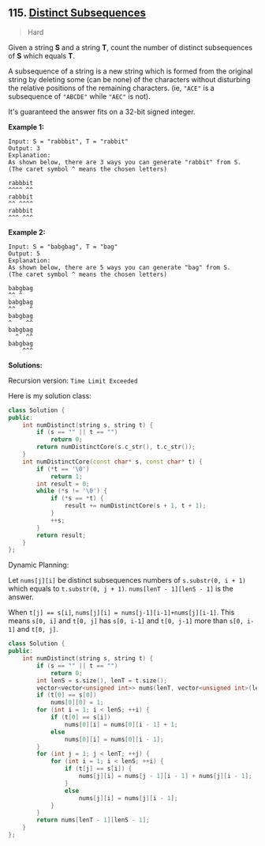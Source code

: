 ## 115. [Distinct Subsequences](https://leetcode.com/problems/distinct-subsequences/)

> Hard

Given a string **S** and a string **T**, count the number of distinct subsequences of **S** which equals **T**.

A subsequence of a string is a new string which is formed from the original string by deleting some (can be none) of the characters without disturbing the relative positions of the remaining characters. (ie, `"ACE"` is a subsequence of `"ABCDE"` while `"AEC"` is not).

It's guaranteed the answer fits on a 32-bit signed integer.

**Example 1:**

```
Input: S = "rabbbit", T = "rabbit"
Output: 3
Explanation:
As shown below, there are 3 ways you can generate "rabbit" from S.
(The caret symbol ^ means the chosen letters)

rabbbit
^^^^ ^^
rabbbit
^^ ^^^^
rabbbit
^^^ ^^^
```

**Example 2:**

```
Input: S = "babgbag", T = "bag"
Output: 5
Explanation:
As shown below, there are 5 ways you can generate "bag" from S.
(The caret symbol ^ means the chosen letters)

babgbag
^^ ^
babgbag
^^    ^
babgbag
^    ^^
babgbag
  ^  ^^
babgbag
    ^^^
```



**Solutions:**

Recursion version: `Time Limit Exceeded`

Here is my solution class:

```c++
class Solution {
public:
	int numDistinct(string s, string t) {
		if (s == "" || t == "")
			return 0;
		return numDistinctCore(s.c_str(), t.c_str());
	}
	int numDistinctCore(const char* s, const char* t) {
		if (*t == '\0')
			return 1;
		int result = 0;
		while (*s != '\0') {
			if (*s == *t) {
				result += numDistinctCore(s + 1, t + 1);
			}
			++s;
		}
		return result;
	}
};
```

Dynamic Planning:

Let `nums[j][i]` be distinct subsequences numbers of `s.substr(0, i + 1)`  which equals to `t.substr(0, j + 1)`. `nums[lenT - 1][lenS - 1]` is the answer. 

When `t[j] == s[i]`, `nums[j][i] = nums[j-1][i-1]+nums[j][i-1]`. This means `s[0, i]` and `t[0, j]` has `s[0, i-1]` and `t[0, j-1]` more than `s[0, i-1]` and `t[0, j]`.

```c++
class Solution {
public:
	int numDistinct(string s, string t) {
		if (s == "" || t == "")
			return 0;
		int lenS = s.size(), lenT = t.size();
		vector<vector<unsigned int>> nums(lenT, vector<unsigned int>(lenS, 0));
		if (t[0] == s[0])
			nums[0][0] = 1;
		for (int i = 1; i < lenS; ++i) {
			if (t[0] == s[i])
				nums[0][i] = nums[0][i - 1] + 1;
			else
				nums[0][i] = nums[0][i - 1];
		}
		for (int j = 1; j < lenT; ++j) {
			for (int i = 1; i < lenS; ++i) {
				if (t[j] == s[i]) {
					nums[j][i] = nums[j - 1][i - 1] + nums[j][i - 1];
				}
				else
					nums[j][i] = nums[j][i - 1];
			}
		}
		return nums[lenT - 1][lenS - 1];
	}
};
```

